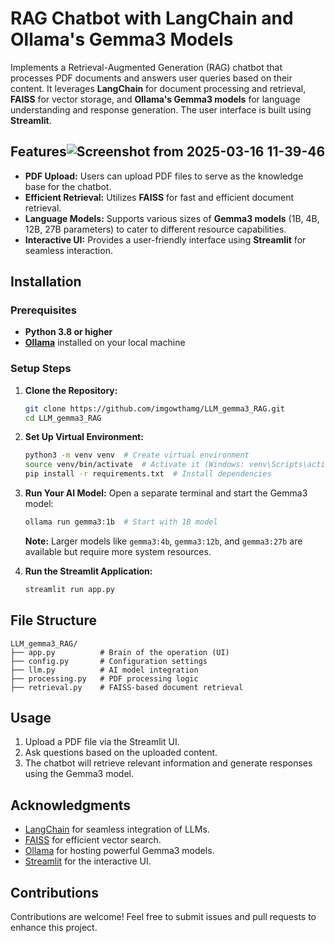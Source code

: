 # RAG Chatbot with LangChain and Ollama's Gemma3 Models


Implements a Retrieval-Augmented Generation (RAG) chatbot that processes PDF documents and answers user queries based on their content. It leverages **LangChain** for document processing and retrieval, **FAISS** for vector storage, and **Ollama's Gemma3 models** for language understanding and response generation. The user interface is built using **Streamlit**.

## Features![Screenshot from 2025-03-16 11-39-46](https://github.com/user-attachments/assets/953ca3fb-f28e-49cf-83bf-7605f034e2ab)


- **PDF Upload:** Users can upload PDF files to serve as the knowledge base for the chatbot.
- **Efficient Retrieval:** Utilizes **FAISS** for fast and efficient document retrieval.
- **Language Models:** Supports various sizes of **Gemma3 models** (1B, 4B, 12B, 27B parameters) to cater to different resource capabilities.
- **Interactive UI:** Provides a user-friendly interface using **Streamlit** for seamless interaction.

## Installation

### Prerequisites

- **Python 3.8 or higher**
- **[Ollama](https://ollama.ai/)** installed on your local machine

### Setup Steps

1. **Clone the Repository:**
   ```bash
   git clone https://github.com/imgowthamg/LLM_gemma3_RAG.git
   cd LLM_gemma3_RAG
   ```

2. **Set Up Virtual Environment:**
   ```bash
   python3 -m venv venv  # Create virtual environment
   source venv/bin/activate  # Activate it (Windows: venv\Scripts\activate)
   pip install -r requirements.txt  # Install dependencies
   ```

3. **Run Your AI Model:**
   Open a separate terminal and start the Gemma3 model:
   ```bash
   ollama run gemma3:1b  # Start with 1B model
   ```
   **Note:** Larger models like `gemma3:4b`, `gemma3:12b`, and `gemma3:27b` are available but require more system resources.

4. **Run the Streamlit Application:**
   ```bash
   streamlit run app.py
   ```

## File Structure

```
LLM_gemma3_RAG/
├── app.py          # Brain of the operation (UI)
├── config.py       # Configuration settings
├── llm.py          # AI model integration
├── processing.py   # PDF processing logic
├── retrieval.py    # FAISS-based document retrieval
```

## Usage

1. Upload a PDF file via the Streamlit UI.
2. Ask questions based on the uploaded content.
3. The chatbot will retrieve relevant information and generate responses using the Gemma3 model.


## Acknowledgments

- [LangChain](https://www.langchain.com/) for seamless integration of LLMs.
- [FAISS](https://faiss.ai/) for efficient vector search.
- [Ollama](https://ollama.ai/) for hosting powerful Gemma3 models.
- [Streamlit](https://streamlit.io/) for the interactive UI.

## Contributions

Contributions are welcome! Feel free to submit issues and pull requests to enhance this project.

